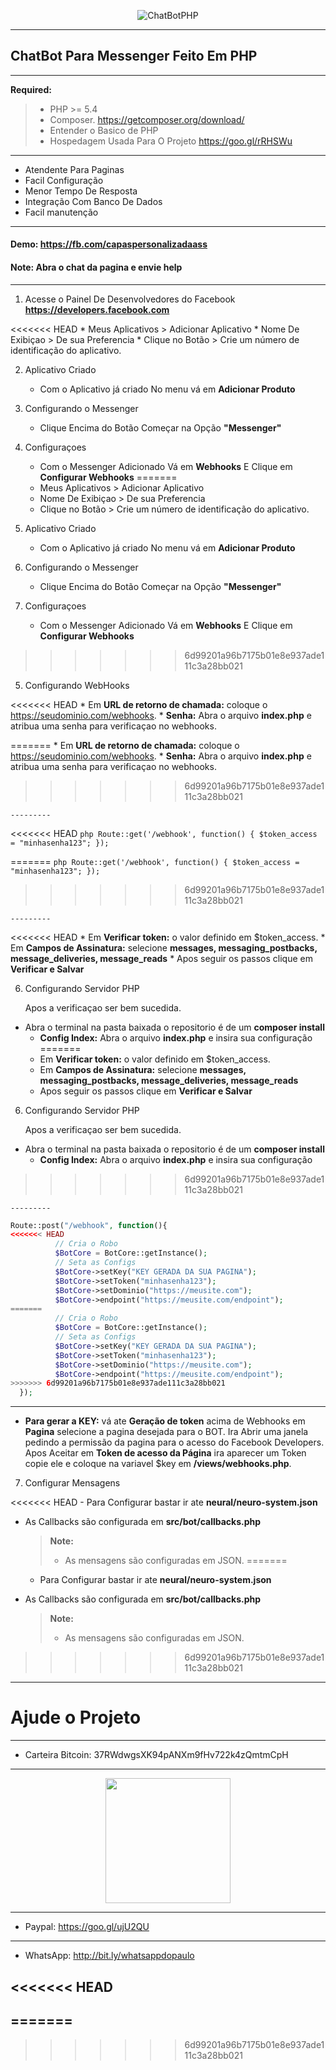 
<p align="center"> <img src="http://i.imgur.com/6KXNtkF.png" alt="ChatBotPHP"/> </p>

----------

## ChatBot Para Messenger Feito Em PHP

----------


 **Required:** 
  > - PHP >= 5.4
  > - Composer. https://getcomposer.org/download/
  > - Entender o Basico de PHP 
  > - Hospedagem Usada Para O Projeto https://goo.gl/rRHSWu

---------

   - Atendente Para Paginas
   - Facil Configuração
   - Menor Tempo De Resposta
   - Integração Com Banco De Dados
   - Facil manutenção

----------

#### **Demo:** https://fb.com/capaspersonalizadaass
#### **Note:** Abra o chat da pagina e envie **help**
    

----------

 1. Acesse o Painel De Desenvolvedores do Facebook **https://developers.facebook.com**

 
<<<<<<< HEAD
     * Meus Aplicativos > Adicionar Aplicativo
     * Nome De Exibiçao > De sua Preferencia
     * Clique no Botão > Crie um número de identificação do aplicativo.
    
 2. Aplicativo Criado

    * Com o Aplicativo já criado  No menu vá em  **Adicionar Produto**
    

 3. Configurando o Messenger

    * Clique Encima do Botão Começar na Opção **"Messenger"**

 4. Configuraçoes

    * Com o Messenger Adicionado Vá em **Webhooks** E Clique em **Configurar Webhooks**
=======
	 * Meus Aplicativos > Adicionar Aplicativo
	 * Nome De Exibiçao > De sua Preferencia
	 * Clique no Botão > Crie um número de identificação do aplicativo.
	
 2. Aplicativo Criado

	* Com o Aplicativo já criado  No menu vá em  **Adicionar Produto**
	

 3. Configurando o Messenger

	* Clique Encima do Botão Começar na Opção **"Messenger"**

 4. Configuraçoes

	* Com o Messenger Adicionado Vá em **Webhooks** E Clique em **Configurar Webhooks**
>>>>>>> 6d99201a96b7175b01e8e937ade111c3a28bb021

 5. Configurando WebHooks


<<<<<<< HEAD
    * Em **URL de retorno de chamada:** coloque o https://seudominio.com/webhooks.
    * **Senha:** Abra o arquivo **index.php** e atribua uma senha para verificaçao no webhooks.
          
=======
	* Em **URL de retorno de chamada:** coloque o https://seudominio.com/webhooks.
	* **Senha:** Abra o arquivo **index.php** e atribua uma senha para verificaçao no webhooks.
	      
>>>>>>> 6d99201a96b7175b01e8e937ade111c3a28bb021
    
    ---------
    
    
<<<<<<< HEAD
    ```php
    Route::get('/webhook', function() {
      $token_access = "minhasenha123";
    });
    ```
          
=======
	```php
	Route::get('/webhook', function() {
      $token_access = "minhasenha123";
    });
   	```
   	      
>>>>>>> 6d99201a96b7175b01e8e937ade111c3a28bb021
    
    ---------
    
    
<<<<<<< HEAD
    * Em **Verificar token:** o valor definido em $token_access.
    * Em **Campos de Assinatura:** selecione **messages, messaging_postbacks, message_deliveries, message_reads**
    * Apos seguir os passos clique em **Verificar e Salvar**
    
    
 6. Configurando Servidor PHP

    Apos a verificaçao ser bem sucedida.
    
  - Abra o terminal na pasta baixada o repositorio é de um **composer install**
    * **Config Index:** Abra o arquivo **index.php** e insira sua configuração
=======
	* Em **Verificar token:** o valor definido em $token_access.
	* Em **Campos de Assinatura:** selecione **messages, messaging_postbacks, message_deliveries, message_reads**
	* Apos seguir os passos clique em **Verificar e Salvar**
	
	
 6. Configurando Servidor PHP

	Apos a verificaçao ser bem sucedida.
	
  - Abra o terminal na pasta baixada o repositorio é de um **composer install**
	* **Config Index:** Abra o arquivo **index.php** e insira sua configuração
>>>>>>> 6d99201a96b7175b01e8e937ade111c3a28bb021
      
    
    ---------
    
    
  ```php
  Route::post("/webhook", function(){
<<<<<<< HEAD
            // Cria o Robo
            $BotCore = BotCore::getInstance();
            // Seta as Configs
            $BotCore->setKey("KEY GERADA DA SUA PAGINA");
            $BotCore->setToken("minhasenha123");
            $BotCore->setDominio("https://meusite.com");
            $BotCore->endpoint("https://meusite.com/endpoint");
=======
		    // Cria o Robo
		    $BotCore = BotCore::getInstance();
		    // Seta as Configs
		    $BotCore->setKey("KEY GERADA DA SUA PAGINA");
		    $BotCore->setToken("minhasenha123");
		    $BotCore->setDominio("https://meusite.com");
		    $BotCore->endpoint("https://meusite.com/endpoint");
>>>>>>> 6d99201a96b7175b01e8e937ade111c3a28bb021
    });
   ```
   
    
   ----------
    
    
 * **Para gerar a KEY:** vá ate **Geração de token** acima de Webhooks em **Pagina** selecione a pagina desejada para o BOT. Ira Abrir uma janela pedindo a permissão da pagina para o acesso do Facebook Developers. Apos Aceitar em **Token de acesso da Página** ira aparecer um Token copie ele e coloque na variavel $key em **/views/webhooks.php**.


 7. Configurar Mensagens

<<<<<<< HEAD
    - Para Configurar bastar ir ate **neural/neuro-system.json** 
  - As Callbacks são configurada em **src/bot/callbacks.php**
  
    > **Note:**
    > - As mensagens são configuradas em JSON.
=======
	- Para Configurar bastar ir ate **neural/neuro-system.json** 
  - As Callbacks são configurada em **src/bot/callbacks.php**
  
	> **Note:**
	> - As mensagens são configuradas em JSON.
>>>>>>> 6d99201a96b7175b01e8e937ade111c3a28bb021

___________

 # Ajude o Projeto
 
___________

  - Carteira Bitcoin: 37RWdwgsXK94pANXm9fHv722k4zQmtmCpH 

--------------------------

<p align="center"><img src="https://chart.googleapis.com/chart?chs=240x240&choe=UTF-8&chld=M%7C0&cht=qr&chl=37RWdwgsXK94pANXm9fHv722k4zQmtmCpH" width="200"/></p> 

--------------------------

 - Paypal:  https://goo.gl/ujU2QU

--------------------------

 - WhatsApp: http://bit.ly/whatsappdopaulo
 
<<<<<<< HEAD
--------------------------
=======
--------------------------
>>>>>>> 6d99201a96b7175b01e8e937ade111c3a28bb021
